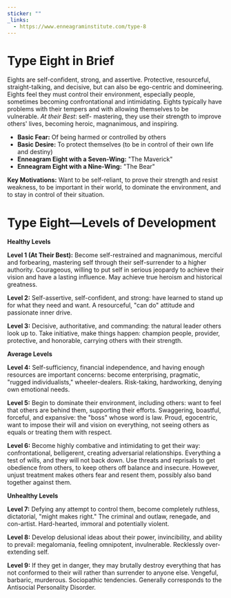 ```yaml
---
sticker: ""
_links:
  - https://www.enneagraminstitute.com/type-8
---
```

# Type Eight in Brief

Eights are self-confident, strong, and assertive. Protective, resourceful, straight-talking, and decisive, but can also be ego-centric and domineering. Eights feel they must control their environment, especially people, sometimes becoming confrontational and intimidating. Eights typically have problems with their tempers and with allowing themselves to be vulnerable. _At their Best_: self- mastering, they use their strength to improve others' lives, becoming heroic, magnanimous, and inspiring.

- **Basic Fear:** Of being harmed or controlled by others
- **Basic Desire:** To protect themselves (to be in control of their own life  
    and destiny)
- **Enneagram Eight with a Seven-Wing:** "The Maverick"
- **Enneagram Eight with a Nine-Wing:** "The Bear"
    

**Key Motivations:** Want to be self-reliant, to prove their strength and resist weakness, to be important in their world, to dominate the environment, and to stay in control of their situation.

# Type Eight—Levels of Development

**Healthy Levels**

**Level 1 (At Their Best):** Become self-restrained and magnanimous, merciful and forbearing, mastering self through their self-surrender to a higher authority. Courageous, willing to put self in serious jeopardy to achieve their vision and have a lasting influence. May achieve true heroism and historical greatness.

**Level 2:** Self-assertive, self-confident, and strong: have learned to stand up for what they need and want. A resourceful, "can do" attitude and passionate inner drive.

**Level 3:** Decisive, authoritative, and commanding: the natural leader others look up to. Take initiative, make things happen: champion people, provider, protective, and honorable, carrying others with their strength.

**Average Levels**

**Level 4:** Self-sufficiency, financial independence, and having enough resources are important concerns: become enterprising, pragmatic, "rugged individualists," wheeler-dealers. Risk-taking, hardworking, denying own emotional needs.

**Level 5:** Begin to dominate their environment, including others: want to feel that others are behind them, supporting their efforts. Swaggering, boastful, forceful, and expansive: the "boss" whose word is law. Proud, egocentric, want to impose their will and vision on everything, not seeing others as equals or treating them with respect.

**Level 6:** Become highly combative and intimidating to get their way: confrontational, belligerent, creating adversarial relationships. Everything a test of wills, and they will not back down. Use threats and reprisals to get obedience from others, to keep others off balance and insecure. However, unjust treatment makes others fear and resent them, possibly also band together against them.

**Unhealthy Levels**

**Level 7:** Defying any attempt to control them, become completely ruthless, dictatorial, "might makes right." The criminal and outlaw, renegade, and con-artist. Hard-hearted, immoral and potentially violent.

**Level 8:** Develop delusional ideas about their power, invincibility, and ability to prevail: megalomania, feeling omnipotent, invulnerable. Recklessly over-extending self.

**Level 9:** If they get in danger, they may brutally destroy everything that has not conformed to their will rather than surrender to anyone else. Vengeful, barbaric, murderous. Sociopathic tendencies. Generally corresponds to the Antisocial Personality Disorder.